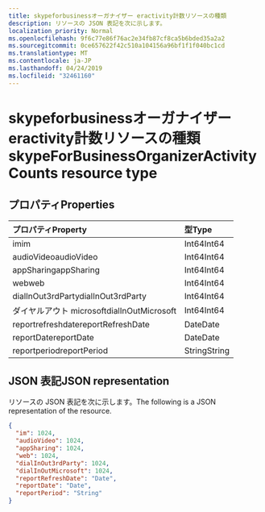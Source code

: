 ```yaml
---
title: skypeforbusinessオーガナイザー eractivity計数リソースの種類
description: リソースの JSON 表記を次に示します。
localization_priority: Normal
ms.openlocfilehash: 9f6c77e86f76ac2e34fb87cf8ca5b6bded35a2a2
ms.sourcegitcommit: 0ce657622f42c510a104156a96bf1f1f040bc1cd
ms.translationtype: MT
ms.contentlocale: ja-JP
ms.lasthandoff: 04/24/2019
ms.locfileid: "32461160"
---
```

# <a name="skypeforbusinessorganizeractivitycounts-resource-type"></a><span data-ttu-id="a1b4d-103">skypeforbusinessオーガナイザー eractivity計数リソースの種類</span><span class="sxs-lookup"><span data-stu-id="a1b4d-103">skypeForBusinessOrganizerActivityCounts resource type</span></span>

## <a name="properties"></a><span data-ttu-id="a1b4d-104">プロパティ</span><span class="sxs-lookup"><span data-stu-id="a1b4d-104">Properties</span></span>

| <span data-ttu-id="a1b4d-105">プロパティ</span><span class="sxs-lookup"><span data-stu-id="a1b4d-105">Property</span></span>           | <span data-ttu-id="a1b4d-106">型</span><span class="sxs-lookup"><span data-stu-id="a1b4d-106">Type</span></span>   |
| :----------------- | :----- |
| <span data-ttu-id="a1b4d-107">im</span><span class="sxs-lookup"><span data-stu-id="a1b4d-107">im</span></span>                 | <span data-ttu-id="a1b4d-108">Int64</span><span class="sxs-lookup"><span data-stu-id="a1b4d-108">Int64</span></span>  |
| <span data-ttu-id="a1b4d-109">audioVideo</span><span class="sxs-lookup"><span data-stu-id="a1b4d-109">audioVideo</span></span>         | <span data-ttu-id="a1b4d-110">Int64</span><span class="sxs-lookup"><span data-stu-id="a1b4d-110">Int64</span></span>  |
| <span data-ttu-id="a1b4d-111">appSharing</span><span class="sxs-lookup"><span data-stu-id="a1b4d-111">appSharing</span></span>         | <span data-ttu-id="a1b4d-112">Int64</span><span class="sxs-lookup"><span data-stu-id="a1b4d-112">Int64</span></span>  |
| <span data-ttu-id="a1b4d-113">web</span><span class="sxs-lookup"><span data-stu-id="a1b4d-113">web</span></span>                | <span data-ttu-id="a1b4d-114">Int64</span><span class="sxs-lookup"><span data-stu-id="a1b4d-114">Int64</span></span>  |
| <span data-ttu-id="a1b4d-115">dialInOut3rdParty</span><span class="sxs-lookup"><span data-stu-id="a1b4d-115">dialInOut3rdParty</span></span>  | <span data-ttu-id="a1b4d-116">Int64</span><span class="sxs-lookup"><span data-stu-id="a1b4d-116">Int64</span></span>  |
| <span data-ttu-id="a1b4d-117">ダイヤルアウト microsoft</span><span class="sxs-lookup"><span data-stu-id="a1b4d-117">dialInOutMicrosoft</span></span> | <span data-ttu-id="a1b4d-118">Int64</span><span class="sxs-lookup"><span data-stu-id="a1b4d-118">Int64</span></span>  |
| <span data-ttu-id="a1b4d-119">reportrefreshdate</span><span class="sxs-lookup"><span data-stu-id="a1b4d-119">reportRefreshDate</span></span>  | <span data-ttu-id="a1b4d-120">Date</span><span class="sxs-lookup"><span data-stu-id="a1b4d-120">Date</span></span>   |
| <span data-ttu-id="a1b4d-121">reportDate</span><span class="sxs-lookup"><span data-stu-id="a1b4d-121">reportDate</span></span>         | <span data-ttu-id="a1b4d-122">Date</span><span class="sxs-lookup"><span data-stu-id="a1b4d-122">Date</span></span>   |
| <span data-ttu-id="a1b4d-123">reportperiod</span><span class="sxs-lookup"><span data-stu-id="a1b4d-123">reportPeriod</span></span>       | <span data-ttu-id="a1b4d-124">String</span><span class="sxs-lookup"><span data-stu-id="a1b4d-124">String</span></span> |

## <a name="json-representation"></a><span data-ttu-id="a1b4d-125">JSON 表記</span><span class="sxs-lookup"><span data-stu-id="a1b4d-125">JSON representation</span></span>

<span data-ttu-id="a1b4d-126">リソースの JSON 表記を次に示します。</span><span class="sxs-lookup"><span data-stu-id="a1b4d-126">The following is a JSON representation of the resource.</span></span>

<!-- {
  "blockType": "resource",
  "@odata.type": "microsoft.graph.skypeForBusinessOrganizerActivityCounts"
} -->

```json
{
  "im": 1024, 
  "audioVideo": 1024, 
  "appSharing": 1024, 
  "web": 1024, 
  "dialInOut3rdParty": 1024, 
  "dialInOutMicrosoft": 1024, 
  "reportRefreshDate": "Date", 
  "reportDate": "Date", 
  "reportPeriod": "String"
}
```
